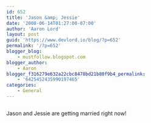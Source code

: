 ```yaml
---
id: 652
title: 'Jason &amp; Jessie'
date: '2008-06-14T01:27:00-07:00'
author: 'Aaron Lord'
layout: post
guid: 'https://www.devlord.io/blog/?p=652'
permalink: '/?p=652'
blogger_blog:
    - mustfollow.blogspot.com
blogger_author:
    - Aaron
blogger_f316279e632a22cbc8478bd21b80f9b4_permalink:
    - '6425452435990197465'
categories:
    - General
---
```


<p class="mobile-photo"><a href="http://bp3.blogger.com/_OZWxOfjIgdA/SFMf4amVj9I/AAAAAAAAABs/YAmlKFawSL4/s1600-h/photo-701075.jpg"><img src="http://bp3.blogger.com/_OZWxOfjIgdA/SFMf4amVj9I/AAAAAAAAABs/YAmlKFawSL4/s320/photo-701075.jpg" border="0" alt="" /></a></p>Jason and Jessie are getting married right now!<div class="blogger-post-footer"><img width='1' height='1' src='' alt='' /></div>
